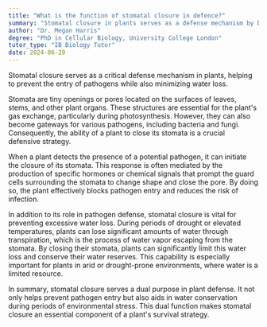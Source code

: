 ```yaml
---
title: "What is the function of stomatal closure in defence?"
summary: "Stomatal closure in plants serves as a defense mechanism by blocking pathogen entry and reducing water loss."
author: "Dr. Megan Harris"
degree: "PhD in Cellular Biology, University College London"
tutor_type: "IB Biology Tutor"
date: 2024-06-29
---
```


Stomatal closure serves as a critical defense mechanism in plants, helping to prevent the entry of pathogens while also minimizing water loss.

Stomata are tiny openings or pores located on the surfaces of leaves, stems, and other plant organs. These structures are essential for the plant's gas exchange, particularly during photosynthesis. However, they can also become gateways for various pathogens, including bacteria and fungi. Consequently, the ability of a plant to close its stomata is a crucial defensive strategy.

When a plant detects the presence of a potential pathogen, it can initiate the closure of its stomata. This response is often mediated by the production of specific hormones or chemical signals that prompt the guard cells surrounding the stomata to change shape and close the pore. By doing so, the plant effectively blocks pathogen entry and reduces the risk of infection.

In addition to its role in pathogen defense, stomatal closure is vital for preventing excessive water loss. During periods of drought or elevated temperatures, plants can lose significant amounts of water through transpiration, which is the process of water vapor escaping from the stomata. By closing their stomata, plants can significantly limit this water loss and conserve their water reserves. This capability is especially important for plants in arid or drought-prone environments, where water is a limited resource.

In summary, stomatal closure serves a dual purpose in plant defense. It not only helps prevent pathogen entry but also aids in water conservation during periods of environmental stress. This dual function makes stomatal closure an essential component of a plant's survival strategy.
    